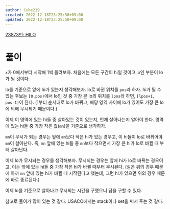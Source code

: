 ```yaml
---
author: Cube219
created: 2022-12-18T23:25:50+09:00
updated: 2022-12-18T23:25:50+09:00
---
```


[23873번: HILO](https://www.acmicpc.net/problem/23873)

# 풀이

`x`가 0에서부터 시작해 1씩 올려보자. 처음에는 모든 구간이 hi일 것이고, `x`인 부분이 lo가 될 것이다.

lo를 기준으로 앞에 hi가 있는지 생각해보자. lo로 바뀐 위치를 `pos`라 하자. hi가 될 수 있는 후보는 `[0,pos)`에서 lo인 것 중 가장 큰 lo의 위치를 `lpos`라 하면, `[lpos+1, pos-1]`이 된다. (1부터 순서대로 lo가 바뀌고, 해당 영역 사이에 lo가 있어도 가장 큰 lo에 의해 무시되기 때문이다.)

이제 이 영역에 있는 hi들 중 살아있는 것이 있는지, 언제 살아나는지 알아야 한다. 영역에 있는 hi들 중 가장 작은 값(`mn`)을 기준으로 생각하자.

`mn`이 무시가 되는 경우는 앞에 `mn`보다 작은 hi가 있는 경우고, 이 hi들이 lo로 바뀌어야 `mn`이 살아난다. 즉, `mn` 앞에 있는 hi들 중 `mn`보다 작으면서 가장 큰 hi가 lo로 바뀔 때 부터 살아난다.

이제 lo가 무시되는 경우를 생각해보자. 무시되는 경우는 앞에 hi가 lo로 바뀌는 경우이고, 이는 앞에 있는 hi들 중 가장 작은 hi가 바뀔 때부터 무시된다. (실은 위의 경우 때문에 아까 `mn` 앞에 있는 hi가 바뀔 때 시작된다고 했는데, 그런 hi가 있으면 위의 경우 때문에 바로 종료된다.)

이제 lo를 기준으로 살아나고 무시되는 시간을 구했으니 답을 구할 수 있다.

참고로 풀이가 많이 있는 것 같다. USACO에서는 stack이나 set을 써서 푸는 것 같다.
